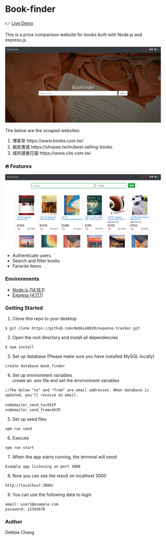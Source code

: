 # Book-finder

:point_right: [Live Demo](https://bookfinder-express.herokuapp.com/)

This is a price comparison website for books built with Node.js and express.js.

<img alt="homepage" src="https://github.com/debbie8820/book-finder/blob/master/public/img/homepage.jpg">

The below are the scraped websites:
<ol>
<li>博客來 https://www.books.com.tw/</li>
<li>蝦皮書城  https://shopee.tw/m/best-selling-books</li>
<li>城邦讀書花園 https://www.cite.com.tw/ </li>
</ol>

### :fire: Features
<img alt="search" src="https://github.com/debbie8820/book-finder/blob/master/public/img/search.jpg">

+ Authenticate users
+ Search and filter books
+ Favorite items


### Environments
* [Node.js (14.16.1)](https://nodejs.org/en/)
* [Express (4.17.1)](https://expressjs.com/zh-tw/)


### Getting Started
1. Clone this repo to your desktop
```
$ git clone https://github.com/debbie8820/expense-tracker.git
```


2. Open the root directory and install all dependencies
```
$ npm install
```


3. Set up database (Please make sure you have installed MySQL locally)
```
create database book_finder
```


4. Set up environment variables</br>
create an .env file and set the environment variables
```
//The below "to" and "from" are email addresses. When database is updated, you'll receive an email.

nodemailer_send_to=SKIP 
nodemailer_send_from=SKIP
```


5. Set up seed files
```
npm run seed
```


6. Execute
```
npm run start
```


7. When the app starts running, the terminal will send:
```
Example app listening on port 3000
```


8. Now you can see the result on localhost 3000
```
http://localhost:3000/
```


9. You can use the following data to login
```
email: user1@example.com
password: 12345678
```


### Author
Debbie Chang